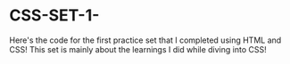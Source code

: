 # CSS-SET-1-
Here's the code for the first practice set that I completed using HTML and CSS! 
This set is mainly about the learnings I did while diving into CSS!
